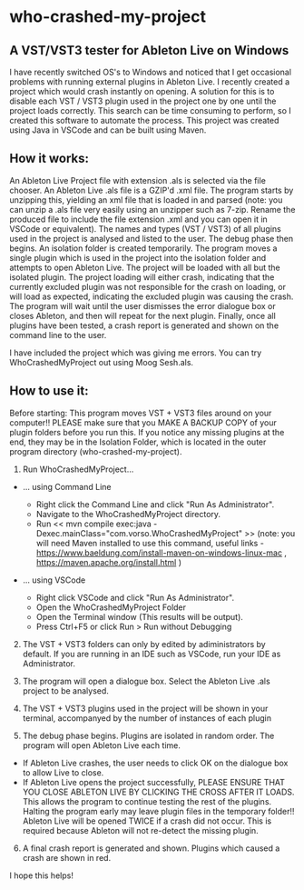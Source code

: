 # who-crashed-my-project

## A VST/VST3 tester for Ableton Live on Windows

I have recently switched OS's to Windows and noticed that I get occasional problems with running external plugins in Ableton Live. I recently created a project which would crash instantly on opening. A solution for this is to disable each VST / VST3 plugin used in the project one by one until the project loads correctly. This search can be time consuming to perform, so I created this software to automate the process. This project was created using Java in VSCode and can be built using Maven.

## How it works:

An Ableton Live Project file with extension .als is selected via the file chooser. An Ableton Live .als file is a GZIP'd .xml file. The program starts by unzipping this, yielding an xml file that is loaded in and parsed (note: you can unzip a .als file very easily using an unzipper such as 7-zip. Rename the produced file to include the file extension .xml and you can open it in VSCode or equivalent). The names and types (VST / VST3) of all plugins used in the project is analysed and listed to the user. 
The debug phase then begins. An isolation folder is created temporarily. The program moves a single plugin which is used in the project into the isolation folder and attempts to open Ableton Live. The project will be loaded with all but the isolated plugin. The project loading will either crash, indicating that the currently excluded plugin was not responsible for the crash on loading, or will load as expected, indicating the excluded plugin was causing the crash. The program will wait until the user dismisses the error dialogue box or closes Ableton, and then will repeat for the next plugin. Finally, once all plugins have been tested, a crash report is generated and shown on the command line to the user. 

I have included the project which was giving me errors. You can try WhoCrashedMyProject out using Moog Sesh.als.


## How to use it:

Before starting: This program moves VST + VST3 files around on your computer!! PLEASE make sure that you MAKE A BACKUP COPY of your plugin folders before you run this. If you notice any missing plugins at the end, they may be in the Isolation Folder, which is located in the outer program directory (who-crashed-my-project).

1. Run WhoCrashedMyProject...
  - ... using Command Line
    - Right click the Command Line and click "Run As Administrator".
    - Navigate to the WhoCrashedMyProject directory.
    - Run << mvn compile exec:java -Dexec.mainClass="com.vorso.WhoCrashedMyProject" >> (note: you will need Maven installed to use this command, useful links - https://www.baeldung.com/install-maven-on-windows-linux-mac , https://maven.apache.org/install.html )
    
  - ... using VSCode
    - Right click VSCode and click "Run As Administrator". 
    - Open the WhoCrashedMyProject Folder
    - Open the Terminal window (This results will be output).
    - Press Ctrl+F5 or click Run > Run without Debugging
    
    
 2. The VST + VST3 folders can only by edited by adiministrators by default. 
  If you are running in an IDE such as VSCode, run your IDE as Administrator. 
 
3. The program will open a dialogue box. Select the Ableton Live .als project to be analysed. 

4. The VST + VST3 plugins used in the project will be shown in your terminal, accompanyed by the number of instances of each plugin

5. The debug phase begins. Plugins are isolated in random order. The program will open Ableton Live each time. 
  - If Ableton Live crashes, the user needs to click OK on the dialogue box to allow Live to close.
  - If Ableton Live opens the project successfully, PLEASE ENSURE THAT YOU CLOSE ABLETON LIVE BY CLICKING THE CROSS AFTER IT LOADS. This allows the program to continue testing the rest of the plugins. Halting the program early may leave plugin files in the temporary folder!!
    Ableton Live will be opened TWICE if a crash did not occur. This is required because Ableton will not re-detect the missing plugin. 
  
6. A final crash report is generated and shown. Plugins which caused a crash are shown in red.

I hope this helps!
